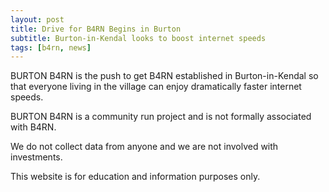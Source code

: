 ```yaml
---
layout: post
title: Drive for B4RN Begins in Burton
subtitle: Burton-in-Kendal looks to boost internet speeds
tags: [b4rn, news]
---
```


BURTON B4RN is the push to get B4RN established in Burton-in-Kendal so that everyone living in the village can enjoy dramatically faster internet speeds.

BURTON B4RN is a community run project and is not formally associated with B4RN.

We do not collect data from anyone and we are not involved with investments.

This website is for education and information purposes only.